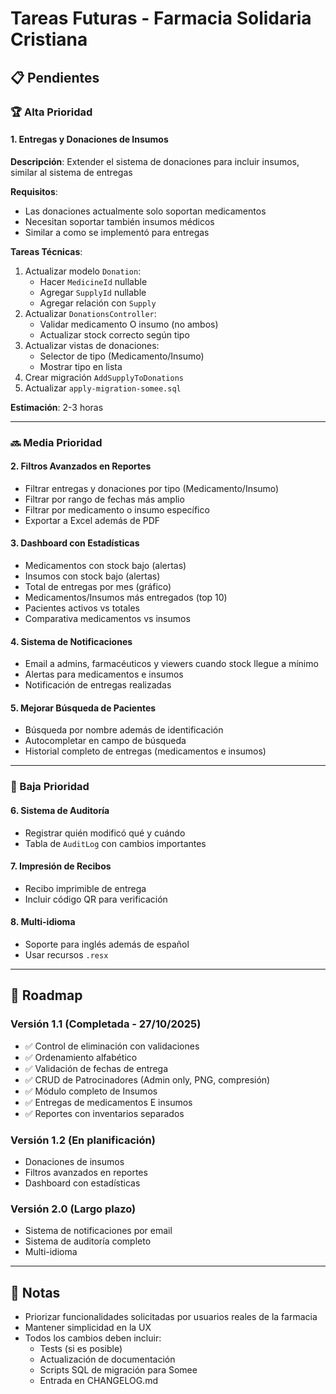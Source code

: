 # Tareas Futuras - Farmacia Solidaria Cristiana

## 📋 Pendientes

### 🏆 Alta Prioridad

#### 1. Entregas y Donaciones de Insumos
**Descripción**: Extender el sistema de donaciones para incluir insumos, similar al sistema de entregas

**Requisitos**:
- Las donaciones actualmente solo soportan medicamentos
- Necesitan soportar también insumos médicos
- Similar a como se implementó para entregas

**Tareas Técnicas**:
1. Actualizar modelo `Donation`:
   - Hacer `MedicineId` nullable
   - Agregar `SupplyId` nullable
   - Agregar relación con `Supply`
2. Actualizar `DonationsController`:
   - Validar medicamento O insumo (no ambos)
   - Actualizar stock correcto según tipo
3. Actualizar vistas de donaciones:
   - Selector de tipo (Medicamento/Insumo)
   - Mostrar tipo en lista
4. Crear migración `AddSupplyToDonations`
5. Actualizar `apply-migration-somee.sql`

**Estimación**: 2-3 horas

---

### 🔜 Media Prioridad

#### 2. Filtros Avanzados en Reportes
- Filtrar entregas y donaciones por tipo (Medicamento/Insumo)
- Filtrar por rango de fechas más amplio
- Filtrar por medicamento o insumo específico
- Exportar a Excel además de PDF

#### 3. Dashboard con Estadísticas
- Medicamentos con stock bajo (alertas)
- Insumos con stock bajo (alertas)
- Total de entregas por mes (gráfico)
- Medicamentos/Insumos más entregados (top 10)
- Pacientes activos vs totales
- Comparativa medicamentos vs insumos

#### 4. Sistema de Notificaciones
- Email a admins, farmacéuticos y viewers cuando stock llegue a mínimo
- Alertas para medicamentos e insumos
- Notificación de entregas realizadas

#### 5. Mejorar Búsqueda de Pacientes
- Búsqueda por nombre además de identificación
- Autocompletar en campo de búsqueda
- Historial completo de entregas (medicamentos e insumos)

---

### 📌 Baja Prioridad

#### 6. Sistema de Auditoría
- Registrar quién modificó qué y cuándo
- Tabla de `AuditLog` con cambios importantes

#### 7. Impresión de Recibos
- Recibo imprimible de entrega
- Incluir código QR para verificación

#### 8. Multi-idioma
- Soporte para inglés además de español
- Usar recursos `.resx`

---

## 🎯 Roadmap

### Versión 1.1 (Completada - 27/10/2025)
- ✅ Control de eliminación con validaciones
- ✅ Ordenamiento alfabético
- ✅ Validación de fechas de entrega
- ✅ CRUD de Patrocinadores (Admin only, PNG, compresión)
- ✅ Módulo completo de Insumos
- ✅ Entregas de medicamentos E insumos
- ✅ Reportes con inventarios separados

### Versión 1.2 (En planificación)
- Donaciones de insumos
- Filtros avanzados en reportes
- Dashboard con estadísticas

### Versión 2.0 (Largo plazo)
- Sistema de notificaciones por email
- Sistema de auditoría completo
- Multi-idioma

---

## 📝 Notas

- Priorizar funcionalidades solicitadas por usuarios reales de la farmacia
- Mantener simplicidad en la UX
- Todos los cambios deben incluir:
  - Tests (si es posible)
  - Actualización de documentación
  - Scripts SQL de migración para Somee
  - Entrada en CHANGELOG.md
